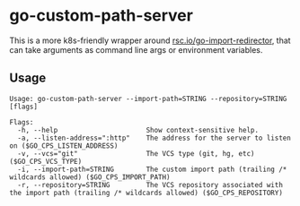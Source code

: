 # go-custom-path-server

This is a more k8s-friendly wrapper around [rsc.io/go-import-redirector](https://pkg.go.dev/rsc.io/go-import-redirector), 
that can take arguments as command line args or environment variables.

## Usage
```
Usage: go-custom-path-server --import-path=STRING --repository=STRING [flags]

Flags:
  -h, --help                      Show context-sensitive help.
  -a, --listen-address=":http"    The address for the server to listen on ($GO_CPS_LISTEN_ADDRESS)
  -v, --vcs="git"                 The VCS type (git, hg, etc) ($GO_CPS_VCS_TYPE)
  -i, --import-path=STRING        The custom import path (trailing /* wildcards allowed) ($GO_CPS_IMPORT_PATH)
  -r, --repository=STRING         The VCS repository associated with the import path (trailing /* wildcards allowed) ($GO_CPS_REPOSITORY)
```